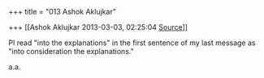 +++
title = "013 Ashok Aklujkar"

+++
[[Ashok Aklujkar	2013-03-03, 02:25:04 [Source](https://groups.google.com/g/bvparishat/c/1fYgc3KUOCw)]]



Pl read "into the explanations" in the first sentence of my last message as "into consideration the explanations."  
  
a.a.

